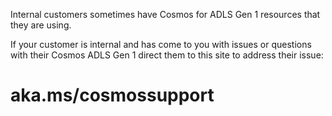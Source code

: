 Internal customers sometimes have Cosmos for ADLS Gen 1 resources that they are using.

If your customer is internal and has come to you with issues or questions with their Cosmos ADLS Gen 1 direct them to this site to address their issue: 

# aka.ms/cosmossupport 